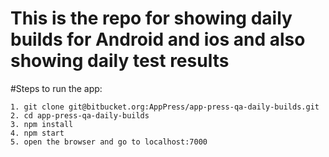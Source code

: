 # This is the repo for showing daily builds for Android and ios and also showing daily test results

#Steps to run the app:

	1. git clone git@bitbucket.org:AppPress/app-press-qa-daily-builds.git
	2. cd app-press-qa-daily-builds
	3. npm install
	4. npm start
	5. open the browser and go to localhost:7000
